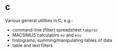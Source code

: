 # c

Various general utilities in C; e.g.:

* command-line (filter) spreadsheet `tabproc`
* MACSIMUS calculators `ev` and `evu`
* histograms, summing/manipulating tables of data
* table and text filters



